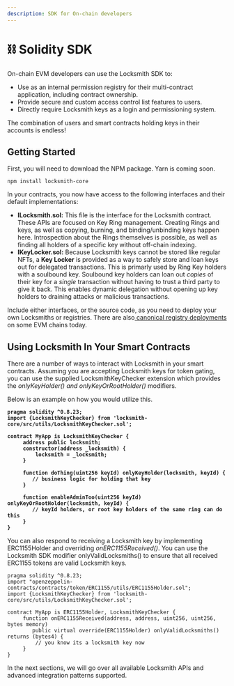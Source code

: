 ```yaml
---
description: SDK for On-chain developers
---
```


# ⛓ Solidity SDK

On-chain EVM developers can use the Locksmith SDK to:

* Use as an internal permission registry for their multi-contract application, including contract ownership.
* Provide secure and custom access control list features to users.
* Directly require Locksmith keys as a login and permissioning system.

The combination of users and smart contracts holding keys in their accounts is endless!

## Getting Started

First, you will need to download the NPM package. Yarn is coming soon.

```
npm install locksmith-core
```

In your contracts, you now have access to the following interfaces and their default implementations:

* **ILocksmith.sol:** This file is the interface for the Locksmith contract. These APIs are focused on Key Ring management. Creating Rings and keys, as well as copying, burning, and binding/unbinding keys happen here. Introspection about the Rings themselves is possible, as well as finding all holders of a specific key without off-chain indexing.
* **IKeyLocker.sol:** Because Locksmith keys cannot be stored like regular NFTs, a **Key Locker** is provided as a way to safely store and loan keys out for delegated transactions. This is primarly used by Ring Key holders with a soulbound key. Soulbound key holders can loan out _copies_ of their key for a _single_ transaction without having to trust a third party to give it back. This enables dynamic delegation without opening up key holders to draining attacks or malicious transactions.

Include either interfaces, or the source code, as you need to deploy your own Locksmiths or registries. There are also[ canonical registry deployments](../contract-addresses.md) on some EVM chains today.

## Using Locksmith In Your Smart Contracts

There are a number of ways to interact with Locksmith in your smart contracts. Assuming you are accepting Locksmith keys for token gating, you can use the supplied LocksmithKeyChecker extension which provides the _onlyKeyHolder() and onlyKeyOrRootHolder()_ modifiers.

Below is an example on how you would utilize this.

<pre class="language-solidity"><code class="lang-solidity"><strong>pragma solidity ^0.8.23;
</strong><strong>import {LocksmithKeyChecker} from 'locksmith-core/src/utils/LocksmithKeyChecker.sol';
</strong><strong>
</strong><strong>contract MyApp is LocksmithKeyChecker {
</strong><strong>     address public locksmith;
</strong><strong>     constructor(address _locksmith) {
</strong><strong>         locksmith = _locksmith;
</strong><strong>     }
</strong><strong>     
</strong><strong>     function doThing(uint256 keyId) onlyKeyHolder(locksmith, keyId) {
</strong><strong>        // business logic for holding that key
</strong><strong>     }
</strong><strong>     
</strong><strong>     function enableAdminToo(uint256 keyId) onlyKeyOrRootHolder(locksmith, keyId) {
</strong><strong>        // keyId holders, or root key holders of the same ring can do this     
</strong><strong>     }
</strong><strong>}
</strong></code></pre>

You can also respond to receiving a Locksmith key by implementing ERC1155Holder and overriding _onERC1155Received()_. You can use the Locksmith SDK modifier onlyValidLocksmiths() to ensure that all received ERC1155 tokens are valid Locksmith keys.

```solidity
pragma solidity ^0.8.23;
import "openzeppelin-contracts/contracts/token/ERC1155/utils/ERC1155Holder.sol";
import {LocksmithKeyChecker} from 'locksmith-core/src/utils/LocksmithKeyChecker.sol';

contract MyApp is ERC1155Holder, LocksmithKeyChecker {
     function onERC1155Received(address, address, uint256, uint256, bytes memory)
        public virtual override(ERC1155Holder) onlyValidLocksmiths() returns (bytes4) {
         // you know its a locksmith key now
     }
}
```

In the next sections, we will go over all available Locksmith APIs and advanced integration patterns supported.&#x20;
